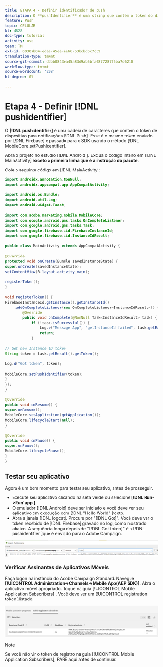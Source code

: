 ```yaml
---
title: ETAPA 4 - Definir identificador de push
description: O **pushIdentifier** é uma string que contém o token do dispositivo para notificações por push. Esse é o mesmo token enviado pelo Firebase e passado para o SDK com o método MobileCore.setPushIdentifier .
feature: Push
topic: CELULAR
kt: 4828
doc-type: tutorial
activity: use
team: TM
exl-id: 08387b84-edaa-45ee-ae66-53bcbd5c7c39
translation-type: tm+mt
source-git-commit: ddbb0843ea45a83d9ab5bfa0877287f6ba7d6210
workflow-type: tm+mt
source-wordcount: '208'
ht-degree: 0%

---
```


# Etapa 4 - Definir [!DNL pushidentifier]

O **[!DNL pushidentifier]** é uma cadeia de caracteres que contém o token de dispositivo para notificações [!DNL Push]. Esse é o mesmo token enviado por [!DNL Firebase] e passado para o SDK usando o método [!DNL MobileCore.setPushIdentifier].

Abra o projeto no estúdio [!DNL Android ]. Exclua o código inteiro em [!DNL MainActivity] **exceto a primeira linha que é a instrução do pacote**.

Cole o seguinte código em [!DNL MainActivity]:

<!--
Removed `{.line-numbers}` below
-->

```java
import androidx.annotation.NonNull;
import androidx.appcompat.app.AppCompatActivity;

import android.os.Bundle;
import android.util.Log;
import android.widget.Toast;

import com.adobe.marketing.mobile.MobileCore;
import com.google.android.gms.tasks.OnCompleteListener;
import com.google.android.gms.tasks.Task;
import com.google.firebase.iid.FirebaseInstanceId;
import com.google.firebase.iid.InstanceIdResult;

public class MainActivity extends AppCompatActivity {

@Override
protected void onCreate(Bundle savedInstanceState) {
super.onCreate(savedInstanceState);
setContentView(R.layout.activity_main);

registerToken();
}

void registerToken() {
FirebaseInstanceId.getInstance().getInstanceId()
    .addOnCompleteListener(new OnCompleteListener<InstanceIdResult>() {
        @Override
        public void onComplete(@NonNull Task<InstanceIdResult> task) {
            if (!task.isSuccessful()) {
                Log.w("Message App", "getInstanceId failed", task.getException());
                return;
            }

// Get new Instance ID token
String token = task.getResult().getToken();

Log.d("Got token", token);

MobileCore.setPushIdentifier(token);
}
});
}

@Override
public void onResume() {
super.onResume();
MobileCore.setApplication(getApplication());
MobileCore.lifecycleStart(null);
}

@Override
public void onPause() {
super.onPause();
MobileCore.lifecyclePause();
}
}
```

## Testar seu aplicativo

Agora é um bom momento para testar seu aplicativo, antes de prosseguir.

* Execute seu aplicativo clicando na seta verde ou selecione **[!DNL Run->Run'app']**.
* O emulador [!DNL Android] deve ser iniciado e você deve ver seu aplicativo em execução com [!DNL "Hello World" ]texto.
* Abra a janela [!DNL logcat]. Procure por &quot;[!DNL Got]&quot;. Você deve ver o token recebido de [!DNL Firebase] gravado no log, como mostrado abaixo. A sequência longa depois de &quot;[!DNL Got token]&quot; é o [!DNL pushidentifier ]que é enviado para o Adobe Campaign.

![logcat-token](assets/logcat-got-token.PNG)

### Verificar Assinantes de Aplicativos Móveis

Faça logon na instância do Adobe Campaign Standard.
Navegue **[!UICONTROL Administration->Channels->Mobile App(AEP SDK)]**. Abra o aplicativo móvel apropriado. Toque na guia [!UICONTROL Mobile Application Subscribers] . Você deve ver um [!UICONTROL registration token ]listado.

![mobile-application-subscribers](assets/mobile-application-subscribers.PNG)

>[!NOTE]
>
>Se você não vir o token de registro na guia [!UICONTROL Mobile Application Subscribers], PARE aqui antes de continuar.
